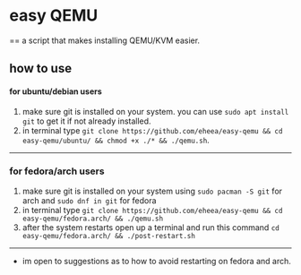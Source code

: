 # easy QEMU

== a script that makes installing QEMU/KVM easier.


## how to use
#### for ubuntu/debian users
1. make sure git is installed on your system. you can use `sudo apt install git` to get it if not already installed.
2. in terminal type `git clone https://github.com/eheea/easy-qemu && cd easy-qemu/ubuntu/ && chmod +x ./* && ./qemu.sh`.

---------


### for fedora/arch users
1. make sure git is installed on your system using `sudo pacman -S git` for arch and `sudo dnf in git` for fedora
2. in terminal type `git clone https://github.com/eheea/easy-qemu && cd easy-qemu/fedora.arch/ && ./qemu.sh`
3. after the system restarts open up a terminal and run this command `cd easy-qemu/fedora.arch/ && ./post-restart.sh`


-------------------------------------------------------------------
* im open to suggestions as to how to avoid restarting on fedora and arch.